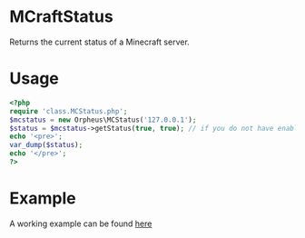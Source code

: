 MCraftStatus
============
Returns the current status of a Minecraft server.

Usage
=====
```php
<?php
require 'class.MCStatus.php';
$mcstatus = new Orpheus\MCStatus('127.0.0.1');
$status = $mcstatus->getStatus(true, true); // if you do not have enable-query set to "true", set the second argument to false or remove it.
echo '<pre>';
var_dump($status);
echo '</pre>';
?>
```

Example
=======
A working example can be found [here](http://programm.in/mcstatus)
